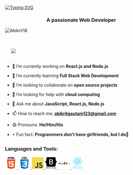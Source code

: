 <a href="https://git.io/typing-svg"><img src="https://readme-typing-svg.herokuapp.com?font=Fira+Code&pause=1000&color=36F787&center=true&vCenter=true&width=1000&lines=Hi+%F0%9F%91%8B;+I+am+Abikrit+Gautam;I+am+a+CS+undergrad;I+am+from+Jhapa%2C+Nepal+;I+am+interested+in+cloud+computing" alt="Typing SVG" /></a>

<h3 align="center">A passionate Web Developer</h3>

<p align="left"> <img src="https://komarev.com/ghpvc/?username=Abikrit18&label=Profile%20views&color=2dbb1a&style=plastic" alt="Abikrit18" /> </p>

<br />

<div>

<img src = "https://camo.githubusercontent.com/cae12fddd9d6982901d82580bdf321d81fb299141098ca1c2d4891870827bf17/68747470733a2f2f6d69726f2e6d656469756d2e636f6d2f6d61782f313336302f302a37513379765349765f7430696f4a2d5a2e676966" style = "display: block; margin: auto; padding: 20px" />


- 🔭 I’m currently working on **React.js and Node.js**

- 🌱 I’m currently learning **Full Stack Web Development**

- 👯 I’m looking to collaborate on **open source projects**

- 🤔 I’m looking for help with **cloud computing**

- 💬 Ask me about **JavaScript, React.js, Node.js**

- 📫 How to reach me: **abikritgautam123@gmail.com**

- 😄 Pronouns: **He/Him/His**

- ⚡ Fun fact: **Programmers don't have girlfriends, but I do🤣**

</div>

<h3 align="left">Languages and Tools:</h3>
 <a href="https://www.w3.org/html/" target="_blank" rel="noreferrer"> 
 <img src="https://raw.githubusercontent.com/devicons/devicon/master/icons/html5/html5-original-wordmark.svg" alt="html5" width="40" height="40"/>
 <a href="https://www.w3schools.com/css/" target="_blank" rel="noreferrer"> 
 <img src="https://raw.githubusercontent.com/devicons/devicon/master/icons/css3/css3-original-wordmark.svg" alt="css3" width="40" height="40"/> </a>
 <a href="https://developer.mozilla.org/en-US/docs/Web/JavaScript" target="_blank" rel="noreferrer"> 
 <img src="https://raw.githubusercontent.com/devicons/devicon/master/icons/javascript/javascript-original.svg" alt="javascript" width="40" height="40"/> </a>
 <a href="https://getbootstrap.com" target="_blank" rel="noreferrer"> 
 <img src="https://raw.githubusercontent.com/devicons/devicon/master/icons/bootstrap/bootstrap-plain-wordmark.svg" alt="bootstrap" width="40" height="40"/> </a>
 <a href="https://nodejs.org" target="_blank" rel="noreferrer"> 
 <img src="https://raw.githubusercontent.com/devicons/devicon/master/icons/nodejs/nodejs-original-wordmark.svg" alt="nodejs" width="40" height="40"/> </a>
 <a href="https://reactjs.org/" target="_blank" rel="noreferrer"> 
 <img src="https://raw.githubusercontent.com/devicons/devicon/master/icons/react/react-original-wordmark.svg" alt="react" width="40" height="40"/> </a>
